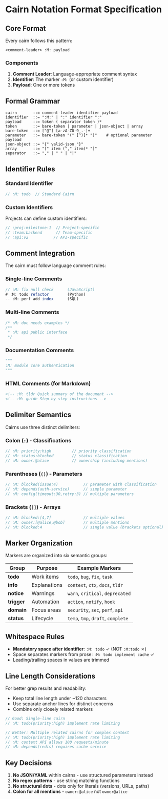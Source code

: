 # Cairn Notation Format Specification
<!-- :M: tldr Formal specification for Cairn notation format -->
<!-- :M: notation Technical format specification and grammar rules -->

## Core Format

Every cairn follows this pattern:

```text
<comment-leader> :M: payload
```

### Components

1. **Comment Leader**: Language-appropriate comment syntax
2. **Identifier**: The marker `:M:` (or custom identifier)
3. **Payload**: One or more tokens

## Formal Grammar

```ebnf
cairn       ::= comment-leader identifier payload
identifier  ::= ":M:" | ":" identifier ":"
payload     ::= token ( separator token )*
token       ::= bare-token | parameter | json-object | array
bare-token  ::= ["@"] [a-zA-Z0-9_.-]+
parameter   ::= bare-token "(" [^)]* ")"    # optional parameter payload
json-object ::= "{" valid-json "}"
array       ::= "[" item ("," item)* "]"
separator   ::= "," | " " | "|"
```

## Identifier Rules

### Standard Identifier
```javascript
// :M: todo  // Standard Cairn
```

### Custom Identifiers
Projects can define custom identifiers:
```javascript
// :proj:milestone-1  // Project-specific
// :team:backend      // Team-specific
// :api:v2           // API-specific
```

## Comment Integration

The cairn must follow language comment rules:

### Single-line Comments
```javascript
// :M: fix null check      (JavaScript)
# :M: todo refactor        (Python)
-- :M: perf add index      (SQL)
```

### Multi-line Comments
```javascript
/* :M: doc needs examples */
/**
 * :M: api public interface
 */
```

### Documentation Comments
```python
"""
:M: module core authentication
"""  
```

### HTML Comments (for Markdown)
```markdown
<!-- :M: tldr Quick summary of the document -->
<!-- :M: guide Step-by-step instructions -->
```

## Delimiter Semantics

Cairns use three distinct delimiters:

### Colon (`:`) - Classifications
```javascript
// :M: priority:high         // priority classification
// :M: status:blocked        // status classification  
// :M: owner:@alice          // ownership (including mentions)
```

### Parentheses (`()`) - Parameters
```javascript
// :M: blocked(issue:4)           // parameter with classification
// :M: depends(auth-service)      // simple parameter
// :M: config(timeout:30,retry:3) // multiple parameters
```

### Brackets (`[]`) - Arrays
```javascript
// :M: blocked:[4,7]              // multiple values
// :M: owner:[@alice,@bob]        // multiple mentions
// :M: blocked:4                  // single value (brackets optional)
```

## Marker Organization

Markers are organized into six semantic groups:

| Group | Purpose | Example Markers |
|-------|---------|----------------|
| **todo** | Work items | `todo`, `bug`, `fix`, `task` |
| **info** | Explanations | `context`, `ctx`, `docs`, `tldr` |
| **notice** | Warnings | `warn`, `critical`, `deprecated` |
| **trigger** | Automation | `action`, `notify`, `hook` |
| **domain** | Focus areas | `security`, `sec`, `perf`, `api` |
| **status** | Lifecycle | `temp`, `tmp`, `draft`, `complete` |

## Whitespace Rules

- **Mandatory space after identifier**: `:M: todo` ✓ (NOT `:M:todo` ✗)
- Space separates markers from prose: `:M: todo implement cache` ✓
- Leading/trailing spaces in values are trimmed

## Line Length Considerations

For better grep results and readability:
- Keep total line length under ~120 characters
- Use separate anchor lines for distinct concerns
- Combine only closely related markers

```javascript
// Good: Single-line cairn
// :M: todo(priority:high) implement rate limiting

// Better: Multiple related cairns for complex context
// :M: todo(priority:high) implement rate limiting
// :M: context API allows 100 requests/minute  
// :M: depends(redis) requires cache service
```

## Key Decisions

1. **No JSON/YAML** within cairns - use structured parameters instead
2. **No regex patterns** - use string matching functions
3. **No structural dots** - dots only for literals (versions, URLs, paths)
4. **Colon for all mentions** - `owner:@alice` not `owner@alice`